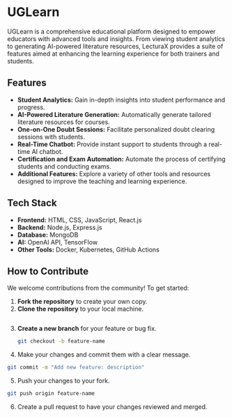 # UGLearn

UGLearn is a comprehensive educational platform designed to empower educators with advanced tools and insights. From viewing student analytics to generating AI-powered literature resources, LecturaX provides a suite of features aimed at enhancing the learning experience for both trainers and students.

## Features

- **Student Analytics:** Gain in-depth insights into student performance and progress.
- **AI-Powered Literature Generation:** Automatically generate tailored literature resources for courses.
- **One-on-One Doubt Sessions:** Facilitate personalized doubt clearing sessions with students.
- **Real-Time Chatbot:** Provide instant support to students through a real-time AI chatbot.
- **Certification and Exam Automation:** Automate the process of certifying students and conducting exams.
- **Additional Features:** Explore a variety of other tools and resources designed to improve the teaching and learning experience.

## Tech Stack

- **Frontend:** HTML, CSS, JavaScript, React.js
- **Backend:** Node.js, Express.js
- **Database:** MongoDB
- **AI:** OpenAI API, TensorFlow
- **Other Tools:** Docker, Kubernetes, GitHub Actions

## How to Contribute

We welcome contributions from the community! To get started:

1. **Fork the repository** to create your own copy.
2. **Clone the repository** to your local machine.
   ```bash
   
   ```
3. **Create a new branch** for your feature or bug fix.
   ```bash
   git checkout -b feature-name
   ```
4. Make your changes and commit them with a clear message.

```bash
git commit -m "Add new feature: description"
```

5. Push your changes to your fork.

```bash
git push origin feature-name
```

6. Create a pull request to have your changes reviewed and merged.
